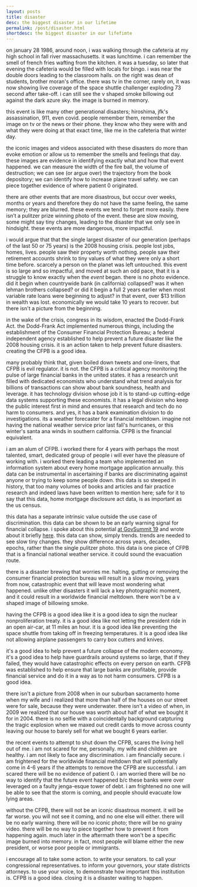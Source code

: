 ```yaml
---
layout: posts
title: disaster
desc: the biggest disaster in our lifetime
permalink: /post/disaster.html
shortdesc: the biggest disaster in our lifefimte
---
```

on january 28 1986, around noon, i was walking through the cafeteria at my high school in fall river massachusetts.  it was lunchtime.  i can remember the smell of french fries wafting from the kitchen.  it was a tuesday, so later that evening the cafeteria would be filled with locals for bingo.  i was near the double doors leading to the classroom halls.  on the right was dean of students, brother moran's office.  there was tv in the corner, rarely on, it was now showing live coverage of the space shuttle challenger exploding 73 second after take-off.  i can still see the v shaped smoke billowing out against the dark azure sky.  the image is burned in memory.

this event is like many other generational disasters; hiroshima, jfk's assassination, 911, even covid.  people remember them, remember the image on tv or the news or their phone.  they know who they were with and what they were doing at that exact time, like me in the cafeteria that winter day.

the iconic images and videos associated with these disasters do more than evoke emotion or allow us to remember the smells and feelings that day.  these images are evidence in identifying exactly what and how that event happened.  we can measure the width of the fire ball, the volume of destruction; we can see (or argue over) the trajectory from the book depository; we can identify how to increase plane travel safety.  we can piece together evidence of where patient 0 originated.

there are other events that are more disastrous, but occur over weeks, months or years and therefore they do not have the same feeling, the same memory; they are blurred. these events we tend to forget more easily. there isn’t a pulitzer prize winning photo of the event. these are slow moving, some might say tiny changes, leading to the disaster that we only see in hindsight. these events are more dangerous, more impactful.

i would argue that that the single largest disaster of our generation (perhaps of the last 50 or 75 years) is the 2008 housing crisis. people lost jobs, homes, lives.  people saw their property worth nothing.  people saw their retirement accounts shrink to tiny values of what they were only a short time before.  scarcely a person on the planet was left untouched.  this event is so large and so impactful, and moved at such an odd pace, that it is a struggle to know exactly when the _event_ began.  there is no photo evidence.  did it begin when countrywide bank (in california) collapsed?  was it when lehman brothers collapsed?  or did it begin a full 2 years earlier when most variable rate loans were beginning to adjust? in that event, over $13 trillion in wealth was lost. economically we would take 10 years to recover.  but there isn't a picture from the beginning.

in the wake of the crisis, congress in its wisdom, enacted the Dodd-Frank Act.  the Dodd-Frank Act implemented numerous things, including the establishment of the Consumer Financial Protection Bureau; a federal independent agency established to help prevent a future disaster like the 2008 housing crisis. it is an action taken to help prevent future disasters.  creating the CFPB is a good idea. 

many probably think that, given boiled down tweets and one-liners, that CFPB is evil regulator.  it is not.  the CFPB is a critical agency monitoring the pulse of large financial banks in the united states.  it has a research unit filled with dedicated economists who understand what trend analysis for billions of transactions can show about bank soundness, health and leverage.  it has technology division whose job it is to stand-up cutting-edge data systems supporting these economists.  it has a legal division who keep the public interest first in mind and ensures that research and tech do no harm to consumers.  and yes, it has a bank examination division to do investigations. its a weather forecaster for a financial meltdown.  imagine not having the national weather service prior last fall's hurricanes, or this winter's santa ana winds in southern california.  CFPB is the financial equivalent.

i am an alum of CFPB.  i worked there for 4 years with perhaps the most talented, smart, dedicated group of people i will ever have the pleasure of working with. i worked there leading a team who implemented an information system about every home mortgage application annually.  this data can be instrumental in ascertaining if banks are discriminating against anyone or trying to keep some people down.  this data is so steeped in history, that too many volumes of books and articles and fair practice research and indeed laws have been written to mention here; safe for it to say that this data, home mortgage disclosure act data, is as important as the us census.  

this data has a separate intrinsic value outside the use case of discrimination.  this data can be shown to be an early warning signal for financial collapse.  i spoke about this potential [at GovSummit 19](https://www.youtube.com/watch?v=gav9iyvVgiA) and wrote about it briefly [here](https://feomike.github.io/post/tip-of-the-iceberg.html).  this data can show, simply trends.  trends are needed to see slow tiny changes.  they show difference across years, decades, epochs, rather than the single pulitzer photo.  this data is one piece of CFPB that is a financial national weather service.  it could sound the evacuation route.

there is a disaster brewing that worries me.  halting, gutting or removing the consumer financial protection bureau will result in a slow moving, years from now, catastrophic event that will leave most wondering what happened. unlike other disasters it will lack a key photographic moment, and it could result in a worldwide financial meltdown.  there won't be a v shaped image of billowing smoke.

having the CFPB is a good idea like it is a good idea to sign the nuclear nonproliferation treaty. it is a good idea like not letting the president ride in an open air-car, at 11 miles an hour.  it is a good idea like preventing the space shuttle from taking off in freezing temperatures.  it is a good idea like not allowing airplane passengers to carry box cutters and knives.  

it's a good idea to help prevent a future collapse of the modern economy.  it's a good idea to help have guardrails around systems so large, that if they failed, they would have catastrophic effects on every person on earth.  CFPB was established to help ensure that large banks are profitable, provide financial service and do it in a way as to not harm consumers.  CFPB is a good idea.

there isn't a picture from 2008 when in our suburban sacramento home when my wife and i realized that more than half of the houses on our street were for sale, because they were underwater.  there isn't a video of when, in 2009 we realized that our house was worth about half of what we bought it for in 2004.  there is no selfie with a coincidentally background catpturing the tragic explosion when we maxed out credit cards to move across county leaving our house to barely sell for what we bought 6 years earlier.

the recent events to attempt to shut down the CFPB, scares the living hell out of me. i am not scared for me, personally.  my wife and children are healthy.  i am not likely to face any discrimination.  i am financially secure. i am frightened for the worldwide financial meltdown that will potentially come in 4-6 years if the attempts to remove the CFPB are successful. i am scared there will be no evidence of patient 0. i am worried there will be no way to identify that the future event happened b/c these banks were over leveraged on a faulty jenga-esque tower of debt. i am frightened no one will be able to see that the storm is coming, and people should evacuate low lying areas.

without the CFPB, there will not be an iconic disastrous moment.  it will be far worse.  you will not see it coming, and no one else will either. there will be no early warning.  there will be no iconic photo; there will be no grainy video. there will be no way to piece together how to prevent it from happening again.  much later in the aftermath there won't be a specific image burned into memory.  in fact, most people will blame either the new president, or worse poor people or immigrants.

i encourage all to take some action.  to write your senators.  to call your congressional representatives.  to inform your governors, your state districts attorneys.  to use your voice, to demonstrate how important this institution is.  CFPB is a good idea.  closing it is a disaster waiting to happen.    
 






